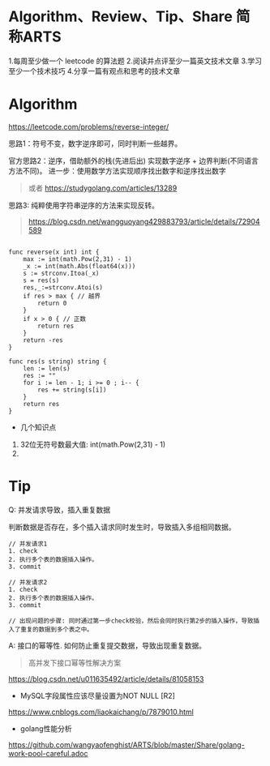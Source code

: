 # Algorithm、Review、Tip、Share 简称ARTS

1.每周至少做一个 leetcode 的算法题 2.阅读并点评至少一篇英文技术文章 3.学习至少一个技术技巧 4.分享一篇有观点和思考的技术文章


# Algorithm

https://leetcode.com/problems/reverse-integer/

思路1：符号不变，数字逆序即可，同时判断一些越界。

官方思路2：逆序，借助额外的栈(先进后出) 实现数字逆序 + 边界判断(不同语言方法不同)。
进一步：使用数学方法实现顺序找出数字和逆序找出数字
> 或者 https://studygolang.com/articles/13289

思路3: 纯粹使用字符串逆序的方法来实现反转。
> https://blog.csdn.net/wangguoyang429883793/article/details/72904589

```

func reverse(x int) int {
    max := int(math.Pow(2,31) - 1)
    _x := int(math.Abs(float64(x)))
    s := strconv.Itoa(_x) 
    s = res(s)
    res,_:=strconv.Atoi(s)
    if res > max { // 越界
        return 0
    }
    if x > 0 { // 正数
        return res
    }
    return -res
}

func res(s string) string {
    len := len(s)
    res := ""
    for i := len - 1; i >= 0 ; i-- {
        res += string(s[i])
    }
    return res
}
```

* 几个知识点
1. 32位无符号数最大值: int(math.Pow(2,31) - 1)
2. 

# Tip

Q: 并发请求导致，插入重复数据

判断数据是否存在，多个插入请求同时发生时，导致插入多组相同数据。

```
// 并发请求1
1. check 
2. 执行多个表的数据插入操作。
3. commit

// 并发请求2
1. check
2. 执行多个表的数据插入操作。
3. commit

// 出现问题的步骤: 同时通过第一步check校验，然后会同时执行第2步的插入操作，导致插入了重复的数据到多个表之中。
```

A: 接口的幂等性.
如何防止重复提交数据，导致出现重复数据。

> 高并发下接口幂等性解决方案

https://blog.csdn.net/u011635492/article/details/81058153

* MySQL字段属性应该尽量设置为NOT NULL [R2]

https://www.cnblogs.com/liaokaichang/p/7879010.html


* golang性能分析

https://github.com/wangyaofenghist/ARTS/blob/master/Share/golang-work-pool-careful.adoc

